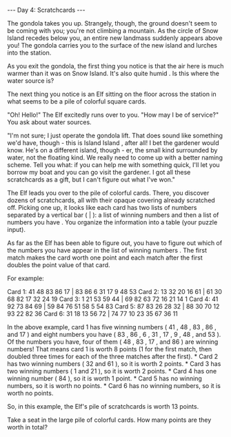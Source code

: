 --- Day 4: Scratchcards ---

   The gondola takes you up. Strangely, though, the ground doesn't seem to
   be coming with you; you're not climbing a mountain. As the circle of
   Snow Island recedes below you, an entire new landmass suddenly appears
   above you! The gondola carries you to the surface of the new island and
   lurches into the station.

   As you exit the gondola, the first thing you notice is that the air
   here is much warmer than it was on Snow Island. It's also quite humid .
   Is this where the water source is?

   The next thing you notice is an Elf sitting on the floor across the
   station in what seems to be a pile of colorful square cards.

   "Oh! Hello!" The Elf excitedly runs over to you. "How may I be of
   service?" You ask about water sources.

   "I'm not sure; I just operate the gondola lift. That does sound like
   something we'd have, though - this is Island Island , after all! I bet
   the gardener would know. He's on a different island, though - er, the
   small kind surrounded by water, not the floating kind. We really need
   to come up with a better naming scheme. Tell you what: if you can help
   me with something quick, I'll let you borrow my boat and you can go
   visit the gardener. I got all these scratchcards as a gift, but I can't
   figure out what I've won."

   The Elf leads you over to the pile of colorful cards. There, you
   discover dozens of scratchcards, all with their opaque covering already
   scratched off. Picking one up, it looks like each card has two lists of
   numbers separated by a vertical bar ( | ): a list of winning numbers
   and then a list of numbers you have . You organize the information into
   a table (your puzzle input).

   As far as the Elf has been able to figure out, you have to figure out
   which of the numbers you have appear in the list of winning numbers .
   The first match makes the card worth one point and each match after the
   first doubles the point value of that card.

   For example:

Card 1: 41 48 83 86 17 | 83 86  6 31 17  9 48 53
Card 2: 13 32 20 16 61 | 61 30 68 82 17 32 24 19
Card 3:  1 21 53 59 44 | 69 82 63 72 16 21 14  1
Card 4: 41 92 73 84 69 | 59 84 76 51 58  5 54 83
Card 5: 87 83 26 28 32 | 88 30 70 12 93 22 82 36
Card 6: 31 18 13 56 72 | 74 77 10 23 35 67 36 11


   In the above example, card 1 has five winning numbers ( 41 , 48 , 83 ,
   86 , and 17 ) and eight numbers you have ( 83 , 86 , 6 , 31 , 17 , 9 ,
   48 , and 53 ). Of the numbers you have, four of them ( 48 , 83 , 17 ,
   and 86 ) are winning numbers! That means card 1 is worth 8 points (1
   for the first match, then doubled three times for each of the three
   matches after the first).
     * Card 2 has two winning numbers ( 32 and 61 ), so it is worth 2
       points.
     * Card 3 has two winning numbers ( 1 and 21 ), so it is worth 2
       points.
     * Card 4 has one winning number ( 84 ), so it is worth 1 point.
     * Card 5 has no winning numbers, so it is worth no points.
     * Card 6 has no winning numbers, so it is worth no points.

   So, in this example, the Elf's pile of scratchcards is worth 13 points.

   Take a seat in the large pile of colorful cards. How many points are
   they worth in total?
